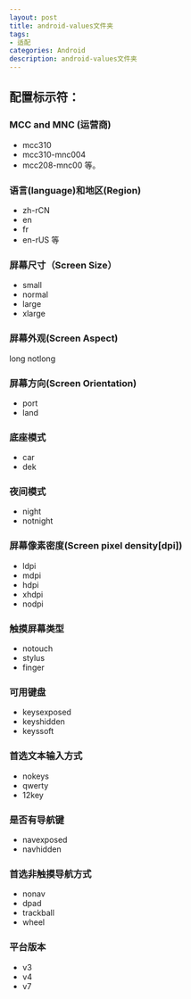 ```yaml
---
layout: post
title: android-values文件夹
tags:
- 适配
categories: Android
description: android-values文件夹
---
```


## 配置标示符：

### MCC and MNC (运营商) 

- mcc310 
- mcc310-mnc004 
- mcc208-mnc00 等。

### 语言(language)和地区(Region) 

- zh-rCN 
- en 
- fr 
- en-rUS 等

### 屏幕尺寸（Screen Size） 

- small 
- normal 
- large 
- xlarge

### 屏幕外观(Screen Aspect) 
long 
notlong

### 屏幕方向(Screen Orientation) 
- port 
- land

### 底座模式 
- car 
- dek

### 夜间模式 
- night 
- notnight

### 屏幕像素密度(Screen pixel density[dpi]) 
- ldpi 
- mdpi 
- hdpi 
- xhdpi 
- nodpi

### 触摸屏幕类型 
- notouch 
- stylus 
- finger

### 可用键盘 
- keysexposed 
- keyshidden 
- keyssoft

### 首选文本输入方式 
- nokeys 
- qwerty 
- 12key

### 是否有导航键 
- navexposed 
- navhidden

### 首选非触摸导航方式 
- nonav 
- dpad 
- trackball 
- wheel

### 平台版本 
- v3 
- v4 
- v7



